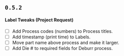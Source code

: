 ## `0.5.2`
#### Label Tweaks (Project Request)
- [ ] Add Process codes (numbers) to Process titles.
- [ ] Add timestamp (print time) to Labels.
- [ ] Move part name above process and make it larger.
- [ ] Add Die # to required fields for Deburr process.